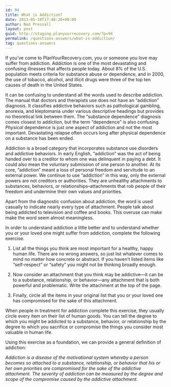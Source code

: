 ```yaml
---
id: 94
title: What is Addiction?
date: 2013-05-10T17:48:20+00:00
author: Ned Presnall
layout: post
guid: http://staging.planyourrecovery.com/?p=94
permalink: /questions-answers/what-is-addiction/
tag: questions-answers
---
```

If you’ve come to PlanYourRecovery.com, you or someone you love may suffer from addiction. Addiction is one of the most devastating and confusing illnesses that affects people today. About 8% of the U.S. population meets criteria for substance abuse or dependence, and in 2000, the use of tobacco, alcohol, and illicit drugs were three of the top ten causes of death in the United States.

It can be confusing to understand all the words used to describe addiction. The manual that doctors and therapists use does not have an &#8220;addiction&#8221; diagnosis. It classifies addictive behaviors such as pathological gambling, anorexia, and kleptomania under various descriptive headings but provides no theoretical link between them. The “substance dependence” diagnosis comes closest to addiction, but the term “dependence” is also confusing. _Physical_ dependence is just one aspect of addiction and not the most important. Devastating relapse often occurs long after physical dependence on a substance has been ended.

Addiction is a broad category that incorporates substance use disorders and addictive behaviors. In early English, “addiction” was the act of being handed over to a creditor to whom one was delinquent in paying a debt. It could also mean the voluntary submission of one person to another. At its core, “addiction” meant a loss of personal freedom and servitude to an external power. We continue to use &#8220;addiction&#8221; in this way, only the external powers are not creditors or authorities. They are unhealthy attachments to substances, behaviors, or relationships&#8211;attachments that rob people of their freedom and undermine their own values and priorities.

Apart from the diagnostic confusion about addiction, the word is used casually to indicate nearly every type of attachment. People talk about being addicted to television and coffee and books. This overuse can make make the word seem almost meaningless.

In order to understand addiction a little better and to understand whether you or your loved one might suffer from addiction, complete the following exercise.

1) List all the things you think are most important for a healthy, happy human life. There are no wrong answers, so just list whatever comes to mind no matter how concrete or abstract. If you haven’t listed items like “self-respect” or &#8220;safety&#8221; you might not be thinking broadly enough.

2) Now consider an attachment that you think may be addictive—it can be to a substance, relationship, or behavior—any attachment that is both powerful and problematic. Write the attachment at the top of the page.

3) Finally, circle all the items in your original list that you or your loved one has compromised for the sake of this attachment.

When people in treatment for addiction complete this exercise, they usually circle every item on their list of human goods. You can tell the degree to which you might be addicted to a substance, behavior, or relationship by the degree to which you sacrifice or compromise the things you consider most valuable in human life.

Using this exercise as a foundation, we can provide a general definition of addiction:

_Addiction is a disease of the motivational system whereby a person becomes so attached to a substance, relationship, or behavior that his or her own priorities are compromised for the sake of the addictive attachment. The severity of addiction can be measured by the degree and scope of the compromise caused by the addictive attachment._